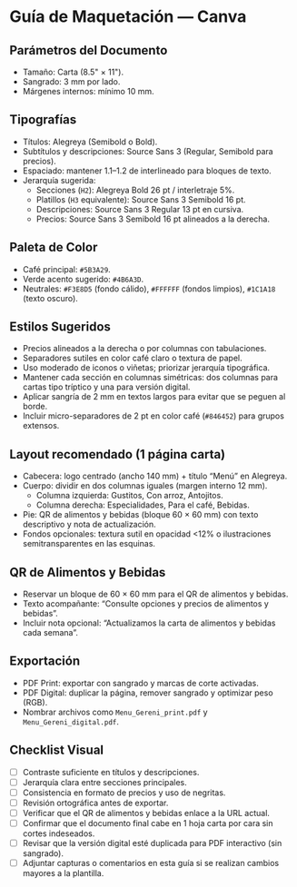 # Guía de Maquetación — Canva

## Parámetros del Documento
- Tamaño: Carta (8.5" × 11").
- Sangrado: 3 mm por lado.
- Márgenes internos: mínimo 10 mm.

## Tipografías
- Títulos: Alegreya (Semibold o Bold).
- Subtítulos y descripciones: Source Sans 3 (Regular, Semibold para precios).
- Espaciado: mantener 1.1–1.2 de interlineado para bloques de texto.
- Jerarquía sugerida:
  - Secciones (`H2`): Alegreya Bold 26 pt / interletraje 5%.
  - Platillos (`H3` equivalente): Source Sans 3 Semibold 16 pt.
  - Descripciones: Source Sans 3 Regular 13 pt en cursiva.
  - Precios: Source Sans 3 Semibold 16 pt alineados a la derecha.

## Paleta de Color
- Café principal: `#5B3A29`.
- Verde acento sugerido: `#4B6A3D`.
- Neutrales: `#F3E8D5` (fondo cálido), `#FFFFFF` (fondos limpios), `#1C1A18` (texto oscuro).

## Estilos Sugeridos
- Precios alineados a la derecha o por columnas con tabulaciones.
- Separadores sutiles en color café claro o textura de papel.
- Uso moderado de iconos o viñetas; priorizar jerarquía tipográfica.
- Mantener cada sección en columnas simétricas: dos columnas para cartas tipo tríptico y una para versión digital.
- Aplicar sangría de 2 mm en textos largos para evitar que se peguen al borde.
- Incluir micro-separadores de 2 pt en color café (`#846452`) para grupos extensos.

## Layout recomendado (1 página carta)
- Cabecera: logo centrado (ancho 140 mm) + título “Menú” en Alegreya.
- Cuerpo: dividir en dos columnas iguales (margen interno 12 mm).
  - Columna izquierda: Gustitos, Con arroz, Antojitos.
  - Columna derecha: Especialidades, Para el café, Bebidas.
- Pie: QR de alimentos y bebidas (bloque 60 × 60 mm) con texto descriptivo y nota de actualización.
- Fondos opcionales: textura sutil en opacidad <12% o ilustraciones semitransparentes en las esquinas.

## QR de Alimentos y Bebidas
- Reservar un bloque de 60 × 60 mm para el QR de alimentos y bebidas.
- Texto acompañante: “Consulte opciones y precios de alimentos y bebidas”.
- Incluir nota opcional: “Actualizamos la carta de alimentos y bebidas cada semana”.

## Exportación
- PDF Print: exportar con sangrado y marcas de corte activadas.
- PDF Digital: duplicar la página, remover sangrado y optimizar peso (RGB).
- Nombrar archivos como `Menu_Gereni_print.pdf` y `Menu_Gereni_digital.pdf`.

## Checklist Visual
- [ ] Contraste suficiente en títulos y descripciones.
- [ ] Jerarquía clara entre secciones principales.
- [ ] Consistencia en formato de precios y uso de negritas.
- [ ] Revisión ortográfica antes de exportar.
- [ ] Verificar que el QR de alimentos y bebidas enlace a la URL actual.
- [ ] Confirmar que el documento final cabe en 1 hoja carta por cara sin cortes indeseados.
- [ ] Revisar que la versión digital esté duplicada para PDF interactivo (sin sangrado).
- [ ] Adjuntar capturas o comentarios en esta guía si se realizan cambios mayores a la plantilla.
